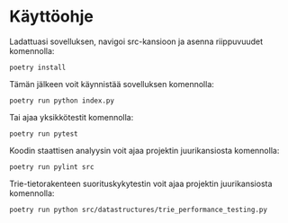 # Käyttöohje

Ladattuasi sovelluksen, navigoi src-kansioon ja asenna riippuvuudet komennolla:
```
poetry install
```
Tämän jälkeen voit käynnistää sovelluksen komennolla:
```
poetry run python index.py
```
Tai ajaa yksikkötestit komennolla:
```
poetry run pytest
```
Koodin staattisen analyysin voit ajaa projektin juurikansiosta komennolla:
```
poetry run pylint src
```
Trie-tietorakenteen suorituskykytestin voit ajaa projektin juurikansiosta komennolla:
```
poetry run python src/datastructures/trie_performance_testing.py
```
